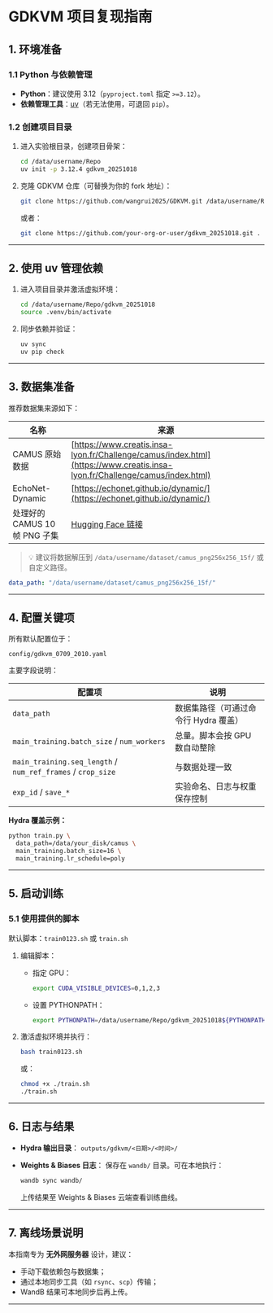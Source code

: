 # GDKVM 项目复现指南

## 1. 环境准备

### 1.1 Python 与依赖管理

* **Python**：建议使用 3.12（`pyproject.toml` 指定 `>=3.12`）。
* **依赖管理工具**：[uv](https://docs.astral.sh/uv/)（若无法使用，可退回 `pip`）。

### 1.2 创建项目目录

1. 进入实验根目录，创建项目骨架：

   ```bash
   cd /data/username/Repo
   uv init -p 3.12.4 gdkvm_20251018
   ```
2. 克隆 GDKVM 仓库（可替换为你的 fork 地址）：

   ```bash
   git clone https://github.com/wangrui2025/GDKVM.git /data/username/Repo/gdkvm_20251018
   ```

   或者：

   ```bash
   git clone https://github.com/your-org-or-user/gdkvm_20251018.git .
   ```

---

## 2. 使用 uv 管理依赖

1. 进入项目目录并激活虚拟环境：

   ```bash
   cd /data/username/Repo/gdkvm_20251018
   source .venv/bin/activate
   ```
2. 同步依赖并验证：

   ```bash
   uv sync
   uv pip check
   ```

---

## 3. 数据集准备

推荐数据集来源如下：

| 名称                    | 来源                                                                                                                         |
| --------------------- | -------------------------------------------------------------------------------------------------------------------------- |
| CAMUS 原始数据            | [https://www.creatis.insa-lyon.fr/Challenge/camus/index.html](https://www.creatis.insa-lyon.fr/Challenge/camus/index.html) |
| EchoNet-Dynamic       | [https://echonet.github.io/dynamic/](https://echonet.github.io/dynamic/)                                                   |
| 处理好的 CAMUS 10帧 PNG 子集 | [Hugging Face 链接](https://huggingface.co/datasets/miyuki17/camus_png256x256_10f_20250709)                                  |

> 💡 建议将数据解压到 `/data/username/dataset/camus_png256x256_15f/` 或自定义路径。

```yaml
data_path: "/data/username/dataset/camus_png256x256_15f/"
```

---

## 4. 配置关键项

所有默认配置位于：

```
config/gdkvm_0709_2010.yaml
```

主要字段说明：

| 配置项                                                         | 说明                     |
| ----------------------------------------------------------- | ---------------------- |
| `data_path`                                                 | 数据集路径（可通过命令行 Hydra 覆盖） |
| `main_training.batch_size` / `num_workers`                  | 总量。脚本会按 GPU 数自动整除      |
| `main_training.seq_length` / `num_ref_frames` / `crop_size` | 与数据处理一致                |
| `exp_id` / `save_*`                                         | 实验命名、日志与权重保存控制         |

**Hydra 覆盖示例：**

```bash
python train.py \
  data_path=/data/your_disk/camus \
  main_training.batch_size=16 \
  main_training.lr_schedule=poly
```

---

## 5. 启动训练

### 5.1 使用提供的脚本

默认脚本：`train0123.sh` 或 `train.sh`

1. 编辑脚本：

   * 指定 GPU：

     ```bash
     export CUDA_VISIBLE_DEVICES=0,1,2,3
     ```
   * 设置 PYTHONPATH：

     ```bash
     export PYTHONPATH=/data/username/Repo/gdkvm_20251018${PYTHONPATH:+:$PYTHONPATH}
     ```
2. 激活虚拟环境并执行：

   ```bash
   bash train0123.sh
   ```

   或：

   ```bash
   chmod +x ./train.sh
   ./train.sh
   ```

---

## 6. 日志与结果

* **Hydra 输出目录**：
  `outputs/gdkvm/<日期>/<时间>/`
* **Weights & Biases 日志**：
  保存在 `wandb/` 目录。可在本地执行：

  ```bash
  wandb sync wandb/
  ```

  上传结果至 Weights & Biases 云端查看训练曲线。

---

## 7. 离线场景说明

本指南专为 **无外网服务器** 设计，建议：

* 手动下载依赖包与数据集；
* 通过本地同步工具（如 `rsync`、`scp`）传输；
* WandB 结果可本地同步后再上传。

---